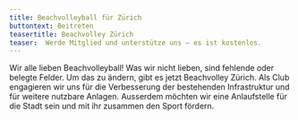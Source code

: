 ```yaml
---
title: Beachvolleyball für Zürich
buttontext: Beitreten
teasertitle: Beachvolley Zürich
teaser:  Werde Mitglied und unterstütze uns – es ist kostenlos.
---
```



Wir alle lieben Beachvolleyball! Was wir nicht lieben, sind fehlende oder belegte Felder. Um das zu ändern, gibt es jetzt Beachvolley Zürich. Als Club engagieren wir uns für die Verbesserung der bestehenden Infrastruktur und für weitere nutzbare Anlagen. Ausserdem möchten wir eine Anlaufstelle für die Stadt sein und mit ihr zusammen den Sport fördern.